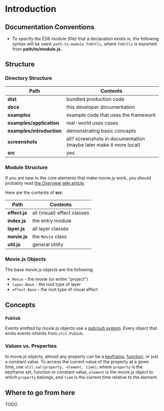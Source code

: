 # Introduction
## Documentation Conventions
- To specify the ES6 module (file) that a declaration exists in, the following syntax will be used: `path.to.module.fnOrCls`, where `fnOrCls` is exported from **path/to/module.js**.

## Structure
### Directory Structure
| Path | Contents |
| --- | --- |
| **dist** | bundled production code |
| **docs** | this developer documentation |
| **examples** | example code that uses the framework |
| **examples/application** | real-world uses cases |
| **examples/introduction** | demonstrating basic concepts |
| **screenshots** | all? screenshots in documentation (maybe later make it more local) |
| **src** | yes |

### Module Structure
If you are new to the core elements that make movie.js work, you should probably read [the *Overview* wiki article](https://github.com/clabe45/movie.js.wiki/Overview.md).

Here are the contents of **src**:

| Path | Contents |
| --- | --- |
| **effect.js** | all (visual) effect classes |
| **index.js** | the entry module |
| **layer.js** | all layer classes |
| **movie.js** | the `Movie` class |
| **util.js** | general utility |

### Movie.js Objects
The base movie.js objects are the following:
* `Movie` - the movie (or entire "project")
* `layer.Base` - the root type of layer
* `effect.Base` - the root type of visual effect

## Concepts
### `PubSub`
Events emitted by movie.js objects use a [pub/sub system](https://en.wikipedia.org/wiki/Publish%E2%80%93subscribe_pattern). Every object that emits events inherits from `util.PubSub`.

### Values vs. Properties
In movie.js objects, almost any property can be a [keyframe](https://github.com/clabe45/movie.js/wiki/Keyframes), [function](https://github.com/clabe45/movie.js/wiki/Functions), or just a constant value. To access the current value of the property at a given time, use `util.val(property, element, time)`; where `property` is the keyframe set, function or constant value, `element` is the movie.js object to which `property` belongs, and `time` is the current time relative to the element.

## Where to go from here
TODO
